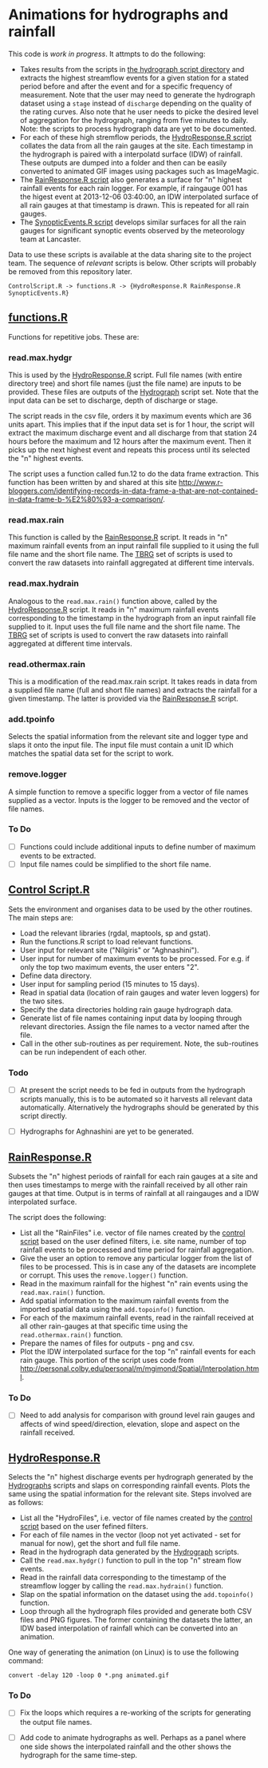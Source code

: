 # Animations for hydrographs and rainfall

This code is *work in progress*. It attmpts to do the following:

* Takes results from the scripts in [the hydrograph script directory](../Hydrographs/) and extracts the highest streamflow events for a given station for a stated period before and after the event and for a specific frequency of measurement. Note that the user may need to generate the hydrograph dataset using a `stage` instead of `discharge` depending on the quality of the rating curves. Also note that he user needs to picke the desired level of aggregation for the hydrograph, ranging from five minutes to daily.
Note: the scripts to process hydrograph data are yet to be documented.
* For each of these high stremflow periods, the [HydroResponse.R script](HydroResponse.R) collates the data from all the rain gauges at the site. Each timestamp in the hydrograph is paired with a interpolatd surface (IDW) of rainfall. These outputs are dumped into a folder and then can be easily converted to animated GIF images using packages such as ImageMagic.
* The [RainResponse.R script](RainResponse.R) also generates a surface for "n" highest rainfall events for each rain logger. For example, if raingauge 001 has the higest event at 2013-12-06 03:40:00, an IDW interpolated surface of all rain gauges at that timestamp is drawn. This is repeated for all rain gauges.
* The [SynopticEvents.R script](SynopticEvents.R) develops similar surfaces for all the rain gauges for significant synoptic events observed by the meteorology team at Lancaster.

Data to use these scripts is available at the data sharing site to the project team. The sequence of *relevant* scripts is below. Other scripts will probably be removed from this repository later. 

	ControlScript.R -> functions.R -> {HydroResponse.R RainResponse.R SynopticEvents.R}

## [functions.R](functions.R)

Functions for repetitive jobs. These are:

### read.max.hydgr

This is used by the [HydroResponse.R](HydroResponse.R) script. Full file names (with entire directory tree) and short file names (just the file name) are inputs to be provided. These files are outputs of the [Hydrograph](../Hydrograph/) script set.  Note that the input data can be set to discharge, depth of discharge or stage.

The script reads in the csv file, orders it by maximum events which are 36 units apart. This implies that if the input data set is for 1 hour, the script will extract the maximum discharge event and all discharge from that station 24 hours before the maximum and 12 hours after the maximum event. Then it picks up the next highest event and repeats this process until its selected the "n" highest events.

The script uses a function called fun.12 to do the data frame extraction. This function has been written by and shared at this site <http://www.r-bloggers.com/identifying-records-in-data-frame-a-that-are-not-contained-in-data-frame-b-%E2%80%93-a-comparison/>.

### read.max.rain

This function is called by the [RainResponse.R](RainResponse.R) script. It reads in "n" maximum rainfall events from an input rainfall file supplied to it using the full file name and the short file name. The [TBRG](../TBRG/) set of scripts is used to convert the raw datasets into rainfall aggregated at different time intervals.

### read.max.hydrain

Analogous to the `read.max.rain()` function above,  called by the [HydroResponse.R](HydroResponse.R) script. It reads in "n" maximum rainfall events corresponding to the timestamp in the hydrograph from an input rainfall file supplied to it. Input uses the full file name and the short file name. The [TBRG](../TBRG/) set of scripts is used to convert the raw datasets into rainfall aggregated at different time intervals.

### read.othermax.rain

This is a modification of the read.max.rain script. It takes reads in data from a supplied file name (full and short file names) and extracts the rainfall for a given timestamp. The latter is provided via the [RainResponse.R](RainResponse.R) script.

### add.tpoinfo

Selects the spatial information from the relevant site and logger type and slaps it onto the input file. The input file must contain a unit ID which matches the spatial data set for the script to work.

### remove.logger

A simple function to remove a specific logger from a vector of file names supplied as a vector. Inputs is the logger to be removed and the vector of file names.

### To Do

* [ ] Functions could include additional inputs to define number of maximum events to be extracted.
* [ ] Input file names could be simplified to the short file name.
	
## [Control Script.R](ControlScript.R)

Sets the environment and organises data to be used by the other routines. The main steps are:

* Load the relevant libraries (rgdal, maptools, sp and gstat).
* Run the functions.R script to load relevant functions.
* User input for relevant site ("Nilgiris" or "Aghnashini").
* User input for number of maximum events to be processed. For e.g. if only the top two maximum events, the user enters "2".
* Define data directory.
* User input for sampling period (15 minutes to 15 days).
* Read in spatial data (location of rain gauges and water leven loggers) for the two sites.
* Specify the data directories holding rain gauge hydrograph data.
* Generate list of file names containing input data by looping through relevant directories. Assign the file names to a vector named after the file.
* Call in the other sub-routines as per requirement. Note, the sub-routines can be run independent of each other.

### Todo

* [ ] At present the script needs to be fed in outputs from the hydrograph scripts manually, this is to be automated so it harvests all relevant data automatically. Alternatively the hydrographs should be generated by this script directly.
* [ ] Hydrographs for Aghnashini are yet to be generated.


## [RainResponse.R](RainResponse.R)

Subsets the "n" highest periods of rainfall for each rain gauges at a site and then uses timestamps to merge with the rainfall received by all other rain gauges at that time. Output is in terms of rainfall at all raingauges and a IDW interpolated surface.

The script does the following:

* List all the "RainFiles" i.e. vector of file names created by the [control script](ControlScript.R) based on the user defined filters, i.e. site name, number of top rainfall events to be processed and time period for rainfall aggregation.
* Give the user an option to remove any particular logger from the list of files to be processed. This is in case any of the datasets are incomplete or corrupt. This uses the `remove.logger()` function.
* Read in the maximum rainfall for the highest "n" rain events using the `read.max.rain()` function.
* Add spatial information to the maximum rainfall events from the imported spatial data using the `add.topoinfo()` function.
* For each of the maximum rainfall events, read in the rainfall received at all other rain-gauges at that specific time using the `read.othermax.rain()` function.
* Prepare the names of files for outputs - png and csv.
* Plot the IDW interpolated surface for the top "n" rainfall events for each rain gauge. This portion of the script uses code from <http://personal.colby.edu/personal/m/mgimond/Spatial/Interpolation.html>.

### To Do

* [ ] Need to add analysis for comparison with ground level rain gauges and affects of wind speed/direction, elevation, slope and aspect on the rainfall received.

## [HydroResponse.R](HydroResponse.R)

Selects the "n" highest discharge events per hydrograph generated by the [Hydrographs](../Hydrographs) scripts and slaps on corresponding rainfall events. Plots the same using the spatial information for the relevant site. Steps involved are as follows:

* List all the "HydroFiles", i.e. vector of file names created by the [control script](ControlScript.R) based on the user fefined filters.
* For each of file names in the vector (loop not yet activated - set for manual for now), get the short and full file name.
* Read in the hydrograph data generated by the [Hydrograph](../Hydrgraphs/) scripts.
* Call the `read.max.hydgr()` function to pull in the top "n" stream flow events.
* Read in the rainfall data corresponding to the timestamp of the streamflow logger by calling the `read.max.hydrain()` function.
* Slap on the spatial information on the dataset using the `add.topoinfo()` function.
* Loop through all the hydrograph files provided and generate both CSV files and PNG figures. The former containing the datasets the latter, an IDW based interpolation of rainfall which can be converted into an animation.

One way of generating the animation (on Linux) is to use the following command:

	convert -delay 120 -loop 0 *.png animated.gif

### To Do

* [ ] Fix the loops which requires a re-working of the scripts for generating the output file names.

* [ ] Add code to animate hydrographs as well. Perhaps as a panel where one side shows the interpolated rainfall and the other shows the hydrograph for the same time-step.
